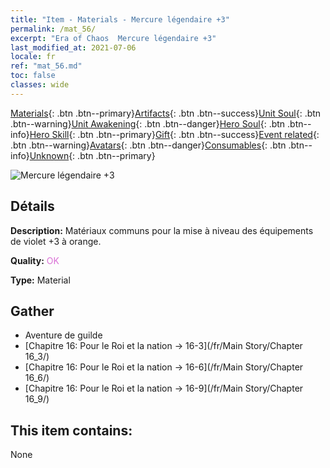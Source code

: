 ```yaml
---
title: "Item - Materials - Mercure légendaire +3"
permalink: /mat_56/
excerpt: "Era of Chaos  Mercure légendaire +3"
last_modified_at: 2021-07-06
locale: fr
ref: "mat_56.md"
toc: false
classes: wide
---
```

 [Materials](/ItemsFR/){: .btn .btn--primary}[Artifacts](/ItemsFR/Artifacts/){: .btn .btn--success}[Unit Soul](/ItemsFR/UnitSoul/){: .btn .btn--warning}[Unit Awakening](/ItemsFR/UnitAwakening/){: .btn .btn--danger}[Hero Soul](/ItemsFR/HeroSoul/){: .btn .btn--info}[Hero Skill](/ItemsFR/HeroSkill/){: .btn .btn--primary}[Gift](/ItemsFR/Gift/){: .btn .btn--success}[Event related](/ItemsFR/Events/){: .btn .btn--warning}[Avatars](/ItemsFR/Avatars/){: .btn .btn--danger}[Consumables](/ItemsFR/Consumables/){: .btn .btn--info}[Unknown](/ItemsFR/Unknown/){: .btn .btn--primary}

 ![Mercure légendaire +3](/images/t/i_cailiao_shuiyin2.png)

## Détails
 **Description:** Matériaux communs pour la mise à niveau des équipements de violet +3 à orange.

 **Quality:** <span style="color: #DA70D6">OK</span>

 **Type:** Material

## Gather

*    Aventure de guilde 
*    [Chapitre 16: Pour le Roi et la nation -> 16-3](/fr/Main Story/Chapter 16_3/) 
*    [Chapitre 16: Pour le Roi et la nation -> 16-6](/fr/Main Story/Chapter 16_6/) 
*    [Chapitre 16: Pour le Roi et la nation -> 16-9](/fr/Main Story/Chapter 16_9/) 

## This item contains:

  None

